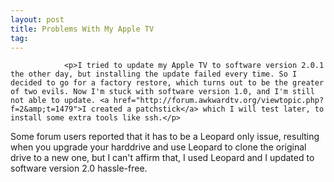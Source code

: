 ```yaml
---
layout: post
title: Problems With My Apple TV
tag: 
---
```



                <p>I tried to update my Apple TV to software version 2.0.1 the other day, but installing the update failed every time. So I decided to go for a factory restore, which turns out to be the greater of two evils. Now I'm stuck with software version 1.0, and I'm still not able to update. <a href="http://forum.awkwardtv.org/viewtopic.php?f=2&amp;t=1479">I created a patchstick</a> which I will test later, to install some extra tools like ssh.</p>
<p>Some forum users reported that it has to be a Leopard only issue, resulting when you upgrade your harddrive and use Leopard to clone the original drive to a new one, but I can't affirm that, I used Leopard and I updated to software version 2.0 hassle-free.</p>
            
